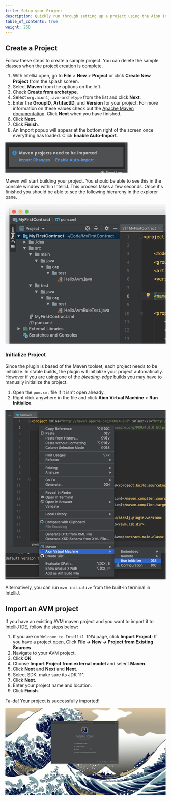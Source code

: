 ```yaml
---
title: Setup your Project
description: Quickly run through setting up a project using the Aion IntelliJ plugin. This section assumes you have IntelliJ and the Aion plugin installed.
table_of_contents: true
weight: 250
---
```


## Create a Project

Follow these steps to create a sample project. You can delete the sample classes when the project creation is complete.

1. With IntelliJ open, go to **File** > **New** > **Project** or click **Create New Project** from the splash screen.
2. Select **Maven** from the options on the left.
3. Check **Create from archetype**.
4. Select `org.aion4j:avm-archetype` from the list and click **Next**.
5. Enter the **GroupID**, **ArtifactID**, and **Version** for your project. For more information on these values check out the [Apache Maven documentation](https://maven.apache.org/guides/mini/guide-naming-conventions.html). Click **Next** when you have finished.
6. Click **Next**.
7. Click **Finish**.
8. An Import popup will appear at the bottom right of the screen once everything has loaded. Click **Enable Auto-Import**.

![Maven Import Popup](../images/maven-import-popup.png)

Maven will start building your project. You should be able to see this in the console window within IntelliJ. This process takes a few seconds. Once it's finished you should be able to see the following hierarchy in the explorer pane.

![Explorer Pane](../images/explorer-pane.jpg)

### Initialize Project

Since the plugin is based of the Maven toolset, each project needs to be initialize. In stable builds, the plugin will initialize your project automatically. However if you are using one of the _bleeding-edge_ builds you may have to manually initialize the project.

1. Open the `pom.xml` file if it isn't open already.
2. Right click anywhere in the file and click **Aion Virtual Machine** > **Run Initialize**.

![Run Initialize](../images/run-initialize.png)

Alternatively, you can run `mvn initialize` from the built-in terminal in IntelliJ.

## Import an AVM project
If you have an existing AVM maven project and you want to import it to IntelliJ IDE, follow the steps below:

1. If you are on `Welcome to IntelliJ IDEA` page, click **Import Project**; If you have a project open, Click **File -> New -> Project from Existing Sources**
2. Navigate to your AVM project.
3. Click **OK**.
4. Choose **Import Project from external model** and select **Maven**.
5. Click **Next** and **Next** and **Next**.
6. Select SDK. make sure its JDK 11^.
7. Click **Next**.
8. Enter your project name and location.
9. Click **Finish**.

Ta-da! Your project is successfully imported!

![import](/developers/tools/intellij/images/import-existing-avm-project.gif)

